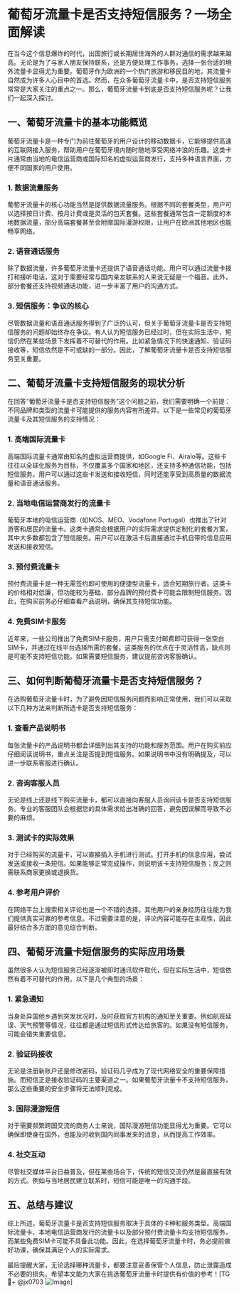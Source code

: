 # 葡萄牙流量卡是否支持短信服务？一场全面解读

在当今这个信息爆炸的时代，出国旅行或长期居住海外的人群对通信的需求越来越高。无论是为了与家人朋友保持联系，还是方便处理工作事务，选择一张合适的境外流量卡显得尤为重要。葡萄牙作为欧洲的一个热门旅游和移民目的地，其流量卡自然成为许多人心目中的首选。然而，在众多葡萄牙流量卡中，是否支持短信服务常常是大家关注的重点之一。那么，葡萄牙流量卡到底是否支持短信服务呢？让我们一起深入探讨。

## 一、葡萄牙流量卡的基本功能概览

葡萄牙流量卡是一种专门为前往葡萄牙的用户设计的移动数据卡，它能够提供高速的互联网接入服务，帮助用户在葡萄牙境内随时随地享受网络冲浪的乐趣。这类卡片通常由当地的电信运营商或国际知名的虚拟运营商发行，支持多种语言界面，方便不同国家的用户使用。

### 1. 数据流量服务
葡萄牙流量卡的核心功能当然是提供数据流量服务。根据不同的套餐类型，用户可以选择按日计费、按月计费或是灵活的包天套餐。这些套餐通常包含一定额度的本地数据流量，部分高端套餐甚至会附赠国际漫游权限，让用户在欧洲其他地区也能畅享网络。

### 2. 语音通话服务
除了数据流量，许多葡萄牙流量卡还提供了语音通话功能。用户可以通过流量卡拨打和接听电话，这对于需要经常与国内亲友联系的人来说无疑是一个福音。此外，部分套餐还支持视频通话功能，进一步丰富了用户的沟通方式。

### 3. 短信服务：争议的核心
尽管数据流量和语音通话服务得到了广泛的认可，但关于葡萄牙流量卡是否支持短信服务的问题却始终存在争议。有人认为短信服务已经过时，但在实际生活中，短信仍然在某些场景下发挥着不可替代的作用。比如紧急情况下的快速通知、验证码接收等，短信依然是不可或缺的一部分。因此，了解葡萄牙流量卡是否支持短信服务至关重要。

## 二、葡萄牙流量卡支持短信服务的现状分析

在回答“葡萄牙流量卡是否支持短信服务”这个问题之前，我们需要明确一个前提：不同品牌和类型的流量卡可能提供的服务内容有所差异。以下是一些常见的葡萄牙流量卡及其短信服务的支持情况：

### 1. 高端国际流量卡
高端国际流量卡通常由知名的虚拟运营商提供，如Google Fi、Airalo等。这些卡往往以全球化服务为目标，不仅覆盖多个国家和地区，还支持多种通信功能，包括短信服务。用户可以通过这些卡发送和接收短信，同时还能享受到高质量的数据流量和语音通话服务。

### 2. 当地电信运营商发行的流量卡
葡萄牙本地的电信运营商（如NOS、MEO、Vodafone Portugal）也推出了针对游客和居民的流量卡。这类卡通常会根据用户的实际需求提供定制化的套餐方案，其中大多数都包含了短信服务。用户可以在激活卡后直接通过手机自带的信息应用发送和接收短信。

### 3. 预付费流量卡
预付费流量卡是一种无需签约即可使用的便捷型流量卡，适合短期旅行者。这类卡的价格相对低廉，但功能较为基础，部分品牌的预付费卡可能会限制短信服务。因此，在购买前务必仔细查看产品说明，确保其支持短信功能。

### 4. 免费SIM卡服务
近年来，一些公司推出了免费SIM卡服务，用户只需支付邮费即可获得一张空白SIM卡，并通过在线平台选择所需的套餐。这类服务的优点在于灵活性高，缺点则是可能不支持短信功能。如果需要短信服务，建议提前咨询客服确认。

## 三、如何判断葡萄牙流量卡是否支持短信服务？

在选购葡萄牙流量卡时，为了避免因短信服务问题而影响正常使用，我们可以采取以下几种方法来判断所选卡是否支持短信服务：

### 1. 查看产品说明书
每张流量卡的产品说明书都会详细列出其支持的功能和服务范围。用户在购买前应仔细阅读说明书，重点关注是否提到短信服务。如果说明书中没有明确提及，可以进一步联系客服进行确认。

### 2. 咨询客服人员
无论是线上还是线下购买流量卡，都可以直接向客服人员询问该卡是否支持短信服务。专业的客服团队会根据您的具体需求给出准确的回答，避免因误解而导致不必要的麻烦。

### 3. 测试卡的实际效果
对于已经购买的流量卡，可以直接插入手机进行测试。打开手机的信息应用，尝试发送或接收一条短信。如果能够正常完成操作，则说明该卡支持短信服务；反之则需联系商家更换或退换货。

### 4. 参考用户评价
在网络平台上搜索相关评论也是一个不错的选择。其他用户的亲身经历往往能为我们提供真实可靠的参考信息。不过需要注意的是，评论内容可能存在主观性，因此最好结合多方面的意见综合判断。

## 四、葡萄牙流量卡短信服务的实际应用场景

虽然很多人认为短信服务已经逐渐被即时通讯软件取代，但在实际生活中，短信依然有着不可替代的作用。以下是几个典型的场景：

### 1. 紧急通知
当身处异国他乡遇到突发状况时，及时获取官方机构的通知至关重要。例如航班延误、天气预警等情况，往往都是通过短信形式传达给旅客的。如果没有短信服务，可能会错失重要信息。

### 2. 验证码接收
无论是注册新账户还是修改密码，验证码几乎成为了现代网络安全的重要保障措施。而短信正是接收验证码的主要渠道之一。如果葡萄牙流量卡不支持短信服务，那么这些重要的安全步骤将无法顺利完成。

### 3. 国际漫游短信
对于需要频繁跨国交流的商务人士来说，国际漫游短信功能显得尤为重要。它可以确保即使身在国外，也能及时收到国内同事发来的消息，从而提高工作效率。

### 4. 社交互动
尽管社交媒体平台日益普及，但在某些场合下，传统的短信交流仍然是最直接有效的方式。例如与当地居民建立联系时，短信可能是唯一的沟通手段。

## 五、总结与建议

综上所述，葡萄牙流量卡是否支持短信服务取决于具体的卡种和服务类型。高端国际流量卡、本地电信运营商发行的流量卡以及部分预付费流量卡均支持短信服务，而某些免费SIM卡可能不具备此功能。因此，在选择葡萄牙流量卡时，务必提前做好功课，确保其满足个人的实际需求。

最后提醒大家，无论选择哪种流量卡，都要注意妥善保管个人信息，防止泄露造成不必要的损失。希望本文能为大家在挑选葡萄牙流量卡时提供有价值的参考！[TG💪+ @jx0703 ![Image](https://github.com/user-attachments/assets/dbca1d08-cadb-493c-b0ec-ad6f7a83f270)]